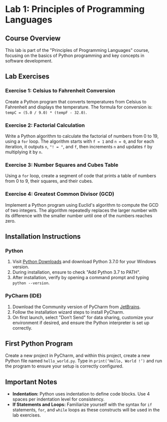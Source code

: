 # Lab 1: Principles of Programming Languages

## Course Overview
This lab is part of the "Principles of Programming Languages" course, focusing on the basics of Python programming and key concepts in software development.

## Lab Exercises

### Exercise 1: Celsius to Fahrenheit Conversion
Create a Python program that converts temperatures from Celsius to Fahrenheit and displays the temperature. The formula for conversion is: `tempC = (5.0 / 9.0) * (tempF - 32.0)`.

### Exercise 2: Factorial Calculation
Write a Python algorithm to calculate the factorial of numbers from 0 to 19, using a `for` loop. The algorithm starts with `f = 1` and `n = 0`, and for each iteration, it outputs `n`, `"! = "`, and `f`, then increments `n` and updates `f` by multiplying it by `n`.

### Exercise 3: Number Squares and Cubes Table
Using a `for` loop, create a segment of code that prints a table of numbers from 0 to 9, their squares, and their cubes.

### Exercise 4: Greatest Common Divisor (GCD)
Implement a Python program using Euclid's algorithm to compute the GCD of two integers. The algorithm repeatedly replaces the larger number with its difference with the smaller number until one of the numbers reaches zero.

## Installation Instructions

### Python
1. Visit [Python Downloads](https://www.python.org/downloads/windows/) and download Python 3.7.0 for your Windows version.
2. During installation, ensure to check "Add Python 3.7 to PATH".
3. After installation, verify by opening a command prompt and typing `python --version`.

### PyCharm (IDE)
1. Download the Community version of PyCharm from [JetBrains](https://www.jetbrains.com/pycharm/download/).
2. Follow the installation wizard steps to install PyCharm.
3. On first launch, select "Don’t Send" for data sharing, customize your environment if desired, and ensure the Python interpreter is set up correctly.

## First Python Program
Create a new project in PyCharm, and within this project, create a new Python file named `hello_world.py`. Type in `print(‘Hello, World !’)` and run the program to ensure your setup is correctly configured.

## Important Notes
- **Indentation:** Python uses indentation to define code blocks. Use 4 spaces per indentation level for consistency.
- **If Statements and Loops:** Familiarize yourself with the syntax for `if` statements, `for`, and `while` loops as these constructs will be used in the lab exercises.

